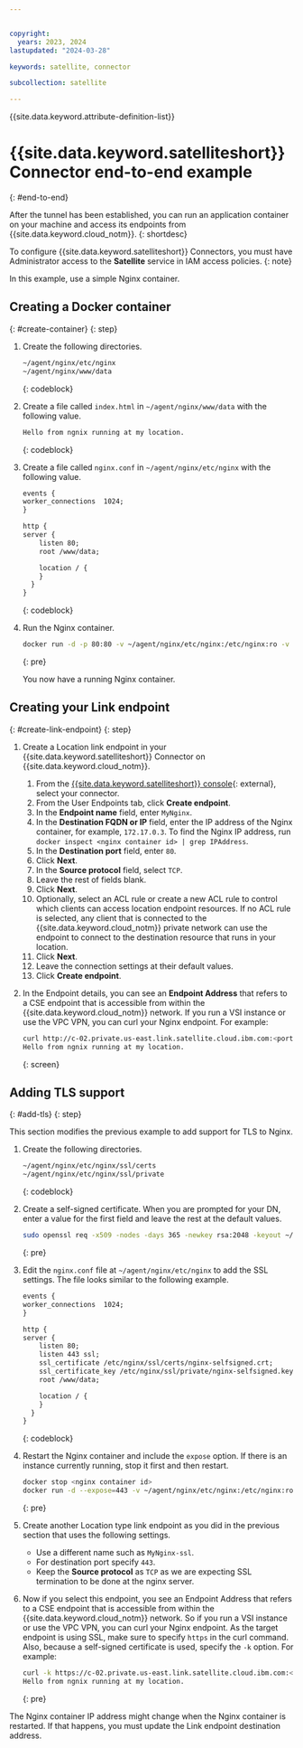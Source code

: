 ```yaml
---


copyright:
  years: 2023, 2024
lastupdated: "2024-03-28"

keywords: satellite, connector

subcollection: satellite

---
```


{{site.data.keyword.attribute-definition-list}}

# {{site.data.keyword.satelliteshort}} Connector end-to-end example
{: #end-to-end}

After the tunnel has been established, you can run an application container on your machine and access its endpoints from {{site.data.keyword.cloud_notm}}.
{: shortdesc}
  
To configure {{site.data.keyword.satelliteshort}} Connectors, you must have Administrator access to the **Satellite** service in IAM access policies.
{: note}

In this example, use a simple Nginx container.

## Creating a Docker container
{: #create-container}
{: step}
  
1. Create the following directories.  
    ```txt  
    ~/agent/nginx/etc/nginx
    ~/agent/nginx/www/data
    ```
    {: codeblock} 
  
1. Create a file called `index.html` in `~/agent/nginx/www/data` with the following value.
    ```txt
    Hello from ngnix running at my location.
    ```
    {: codeblock}  
  
1. Create a file called `nginx.conf` in `~/agent/nginx/etc/nginx` with the following value.  
    ```txt
    events {
    worker_connections  1024;
    }

    http {
    server {
        listen 80;
        root /www/data;

        location / {
        }
      }
    }
    ```
    {: codeblock}
  
1. Run the Nginx container.
    ```sh  
    docker run -d -p 80:80 -v ~/agent/nginx/etc/nginx:/etc/nginx:ro -v ~/agent/nginx/www/data:/www/data:ro nginx
    ```
    {: pre} 

    You now have a running Nginx container.
  
## Creating your Link endpoint
{: #create-link-endpoint}
{: step}

1. Create a Location link endpoint in your {{site.data.keyword.satelliteshort}} Connector on {{site.data.keyword.cloud_notm}}.
    1. From the [{{site.data.keyword.satelliteshort}} console](https://cloud.ibm.com/satellite/connectors){: external}, select your connector.
    1. From the User Endpoints tab, click **Create endpoint**.
    1. In the **Endpoint name** field, enter `MyNginx`.
    1. In the **Destination FQDN or IP** field, enter the IP address of the Nginx container, for example, `172.17.0.3`. To find the Nginx IP address, run `docker inspect <nginx container id> | grep IPAddress`. 
    1. In the **Destination port** field, enter `80`.
    1. Click **Next**.
    1. In the **Source protocol** field, select `TCP`.
    1. Leave the rest of fields blank.
    1. Click **Next**.
    1. Optionally, select an ACL rule or create a new ACL rule to control which clients can access location endpoint resources. If no ACL rule is selected, any client that is connected to the {{site.data.keyword.cloud_notm}} private network can use the endpoint to connect to the destination resource that runs in your location.
    1. Click **Next**.
    1. Leave the connection settings at their default values.
    1. Click **Create endpoint**.

1. In the Endpoint details, you can see an **Endpoint Address** that refers to a CSE endpoint that is accessible from within the {{site.data.keyword.cloud_notm}} network. If you run a VSI instance or use the VPC VPN, you can curl your Nginx endpoint. For example:
    ```sh
    curl http://c-02.private.us-east.link.satellite.cloud.ibm.com:<port>
    Hello from ngnix running at my location.
    ``` 
    {: screen}

## Adding TLS support
{: #add-tls}
{: step}

This section modifies the previous example to add support for TLS to Nginx.

1. Create the following directories.  
    ```txt  
    ~/agent/nginx/etc/nginx/ssl/certs
    ~/agent/nginx/etc/nginx/ssl/private
    ```
    {: codeblock}

1. Create a self-signed certificate. When you are prompted for your DN, enter a value for the first field and leave the rest at the default values.
    ```sh
    sudo openssl req -x509 -nodes -days 365 -newkey rsa:2048 -keyout ~/agent/nginx/etc/nginx/ssl/private/nginx-selfsigned.key -out ~/agent/nginx/etc/nginx/ssl/certs/nginx-selfsigned.crt
    ```
    {: pre}

1. Edit the `nginx.conf` file at `~/agent/nginx/etc/nginx` to add the SSL settings. The file looks similar to the following example.
    ```txt
    events {
    worker_connections  1024;
    }

    http {
    server {
        listen 80;
        listen 443 ssl;
        ssl_certificate /etc/nginx/ssl/certs/nginx-selfsigned.crt;
        ssl_certificate_key /etc/nginx/ssl/private/nginx-selfsigned.key;
        root /www/data;

        location / {
        }
      }
    }
    ```
    {: codeblock}  

1. Restart the Nginx container and include the `expose` option.  If there is an instance currently running, stop it first and then restart.
    ```sh
    docker stop <nginx container id> 
    docker run -d --expose=443 -v ~/agent/nginx/etc/nginx:/etc/nginx:ro -v ~/agent/nginx/www/data:/www/data:ro nginx
    ```
    {: pre}

1. Create another Location type link endpoint as you did in the previous section that uses the following settings. 
    - Use a different name such as `MyNginx-ssl`.
    - For destination port specify `443`.
    - Keep the **Source protocol** as `TCP` as we are expecting SSL termination to be done at the nginx server.

1. Now if you select this endpoint, you see an Endpoint Address that refers to a CSE endpoint that is accessible from within the {{site.data.keyword.cloud_notm}} network. So if you run a VSI instance or use the VPC VPN, you can curl your Nginx endpoint. As  the target endpoint is using SSL, make sure to specify `https` in the curl command. Also, because a self-signed certificate is used, specify the `-k` option. For example:
    ```sh
    curl -k https://c-02.private.us-east.link.satellite.cloud.ibm.com:<port>
    Hello from ngnix running at my location.
    ```
    {: pre}

The Nginx container IP address might change when the Nginx container is restarted. If that happens, you must update the Link endpoint destination address. 

  

